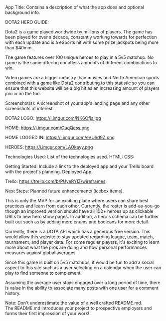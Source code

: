 App Title: Contains a description of what the app does and optional background info.

DOTA2 HERO GUIDE:

Dota2 is a game played worldwide by millions of players. The game has been played for over a decade, constantly working towards for perfection with each update and is a eSports hit with some prize jackpots being more than $40mm.

The game features over 100 unique heroes to play in a 5v5 matchup. No game is the same offering countless amounts of different combinations to win.

Video games are a bigger industry than movies and North American sports combined with a game like Dota2 contributing to this statistic so you can ensure that this website will be a big hit as an increasing amount of players join in on the fun.

Screenshot(s): A screenshot of your app's landing page and any other screenshots of interest.

DOTA2 LOGO:
https://i.imgur.com/NK6Ofjs.jpg

HOME:
https://i.imgur.com/OuqQess.png

HOME LOGGED IN:
https://i.imgur.com/eVUhd9Z.png

HEROES:
https://i.imgur.com/LAOkayy.png

Technologies Used: List of the technologies used.
HTML:
CSS:

Getting Started: Include a link to the deployed app and your Trello board with the project's planning.
Deployed App:

Trello:
https://trello.com/b/PUyeRYIZ/wireframes

Next Steps: Planned future enhancements (icebox items).

This is only the MVP for an exciting place where users can share best practices and learn from each other. Currently, the roster is add-as-you-go though an improved version should have all 100+ heroes up as clickable URLs to new hero show pages. In addition, a hero's schema can be further built out such as by adding more enums and booleans for more detail.

Currently, there is a DOTA API which has a generous free version. This would allow this website to stay updated regarding league, team, match, tournament, and player data. For some regular players, it's exciting to learn more about what the pros are doing and how personal performances measures against global averages.

Since this game is built on 5v5 matchups, it would be fun to add a social aspect to this site such as a user selecting on a calendar when the user can play to find someone to complement.

Assuming the average user stays engaged over a long period of time, there is value in the ability to associate many posts with one user for a comment history.

Note: Don't underestimate the value of a well crafted README.md. The README.md introduces your project to prospective employers and forms their first impression of your work!
